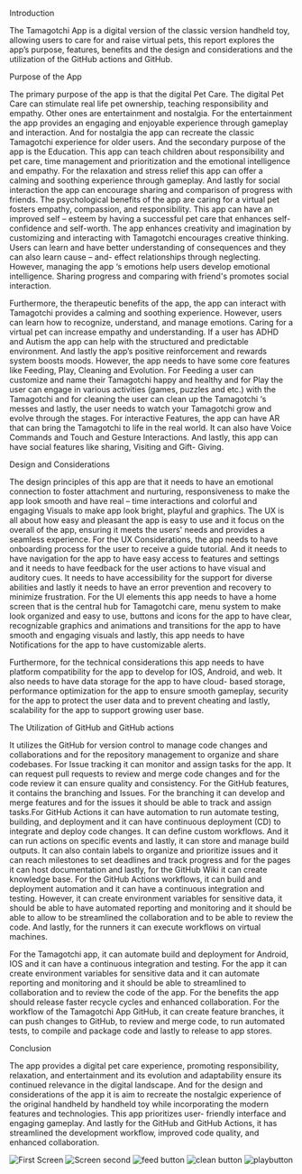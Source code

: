Introduction  

The Tamagotchi App is a digital version of the classic version handheld toy, allowing users to care for and raise virtual pets, this report explores the app’s purpose, features, benefits and the design and considerations and the utilization of the GitHub actions and GitHub. 

Purpose of the App 

The primary purpose of the app is that the digital Pet Care. The digital Pet Care can stimulate real life pet ownership, teaching responsibility and empathy. Other ones are entertainment and nostalgia. For the entertainment the app provides an engaging and enjoyable experience through gameplay and interaction. And for nostalgia the app can recreate the classic Tamagotchi experience for older users. And the secondary purpose of the app is the Education. This app can teach children about responsibility and pet care, time management and prioritization and the emotional intelligence and empathy. For the relaxation and stress relief this app can offer a calming and soothing experience through gameplay.  And lastly for social interaction the app can encourage sharing and comparison of progress with friends. The psychological benefits of the app are caring for a virtual pet fosters empathy, compassion, and responsibility. This app can have an improved self – esteem by having a successful pet care that enhances self- confidence and self-worth. The app enhances creativity and imagination by customizing and interacting with Tamagotchi encourages creative thinking. Users can learn and have better understanding of consequences and they can also learn cause – and- effect relationships through neglecting. However, managing the app ‘s emotions help users develop emotional intelligence. Sharing progress and comparing with friend's promotes social interaction. 

 

Furthermore, the therapeutic benefits of the app, the app can interact with Tamagotchi provides a calming and soothing experience. However, users can learn how to recognize, understand, and manage emotions. Caring for a virtual pet can increase empathy and understanding. If a user has ADHD and Autism the app can help with the structured and predictable environment. And lastly the app’s positive reinforcement and rewards system boosts moods.  However, the app needs to have some core features like Feeding, Play, Cleaning and Evolution. For Feeding a user can customize and name their Tamagotchi happy and healthy and for Play the user can engage in various activities (games, puzzles and etc.) with the Tamagotchi and for cleaning the user can clean up the Tamagotchi ‘s messes and lastly, the user needs to watch your Tamagotchi grow and evolve through the stages. For interactive Features, the app can have AR that can bring the Tamagotchi to life in the real world. It can also have Voice Commands and Touch and Gesture Interactions. And lastly, this app can have social features like sharing, Visiting and Gift- Giving. 

Design and Considerations 

The design principles of this app are that it needs to have an emotional connection to foster attachment and nurturing, responsiveness to make the app look smooth and have real – time interactions and colorful and engaging Visuals to make app look bright, playful and graphics. The UX is all about how easy and pleasant the app is easy to use and it focus on the overall of the app, ensuring it meets the users' needs and provides a seamless experience.  For the UX Considerations, the app needs to have onboarding process for the user to receive a guide tutorial.   And it needs to have navigation for the app to have easy access to features and settings and it needs to have feedback for the user actions to have visual and auditory cues. It needs to have accessibility for the support for diverse abilities and lastly it needs to have an error prevention and recovery to minimize frustration. For the UI elements this app needs to have a home screen that is the central hub for Tamagotchi care, menu system to make look organized and easy to use, buttons and icons for the app to have clear, recognizable graphics and animations and transitions for the app to have smooth and engaging visuals and lastly, this app needs to have Notifications for the app to have customizable alerts. 

 

Furthermore, for the technical considerations this app needs to have platform compatibility for the app to develop for IOS, Android, and web. It also needs to have data storage for the app to have cloud- based storage, performance optimization for the app to ensure smooth gameplay, security for the app to protect the user data and to prevent cheating and lastly, scalability for the app to support growing user base. 

 

The Utilization of GitHub and GitHub actions  

It utilizes the GitHub for version control to manage code changes and collaborations and for the repository management to organize and share codebases. For Issue tracking it can monitor and assign tasks for the app.  It can request pull requests to review and merge code changes and for the code review it can ensure quality and consistency.  For the GitHub features, it contains the branching and Issues. For the branching it can develop and merge features and for the issues it should be able to track and assign tasks.For GitHub Actions it can have automation to run automate testing, building, and deployment and it can have continuous deployment (CD) to integrate and deploy code changes. It can define custom workflows. And it can run actions on specific events and lastly, it can store and manage build outputs.  It can also contain labels to organize and prioritize issues and it can reach milestones to set deadlines and track progress and for the pages it can host documentation and lastly, for the GitHub Wiki it can create knowledge base.    For the GitHub Actions workflows, it can build and deployment automation and it can have a continuous integration and testing. However, it can create environment variables for sensitive data, it should be able to have automated reporting and monitoring and it should be able to allow to be streamlined the collaboration and to be able to review the code. And lastly, for the runners it can execute workflows on virtual machines. 

For the Tamagotchi app, it can automate build and deployment for Android, IOS and it can have a continuous integration and testing. For the app it can create environment variables for sensitive data   and it can automate reporting and monitoring and it should be able to streamlined to collaboration and to review the code of the app. For the benefits the app should release faster recycle cycles and enhanced collaboration.  For the workflow of the Tamagotchi App GitHub, it can create feature branches, it can push changes to GitHub, to review and merge code, to run automated tests, to compile and package code and lastly to release to app stores. 

 

 

Conclusion 

The app provides a digital pet care experience, promoting responsibility, relaxation, and entertainment and its evolution and adaptability ensure its continued relevance in the digital landscape. And for the design and considerations of the app it is aim to recreate the nostalgic experience of the original handheld by handheld toy while incorporating the modern features and technologies. This app prioritizes user- friendly interface and engaging gameplay. And lastly for the GitHub and GitHub Actions, it has streamlined the development workflow, improved code quality, and enhanced collaboration. 


![First Screen](https://github.com/user-attachments/assets/c592b31d-3a80-4e1c-8709-3423db5f471f)
![Screen second](https://github.com/user-attachments/assets/5af37347-bbc0-4a14-91fc-a0cd56603861)
![feed button](https://github.com/user-attachments/assets/5f5f4770-a6de-43ed-aaec-f75701eb6093)
![clean button](https://github.com/user-attachments/assets/2a43c407-862b-407c-ad79-1e6588ab9070)
![playbutton](https://github.com/user-attachments/assets/b5057dd2-4e49-4804-bc0a-1fef5ace13d1)





